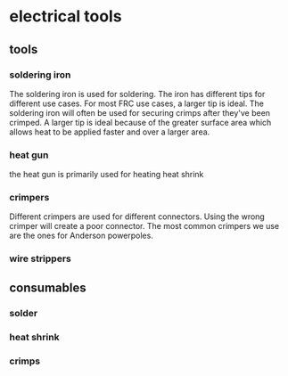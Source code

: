 # electrical tools


## tools

### soldering iron

The soldering iron is used for soldering. The iron has different tips for different use cases. For most FRC use cases, a larger tip is ideal. The soldering iron will often be used for securing crimps after they've been crimped. A larger tip is ideal because of the greater surface area which allows heat to be applied faster and over a larger area.

### heat gun

the heat gun is primarily used for heating heat shrink

### crimpers

Different crimpers are used for different connectors. Using the wrong crimper will create a poor connector. The most common crimpers we use are the ones for Anderson powerpoles.

### wire strippers


## consumables

### solder

### heat shrink

### crimps